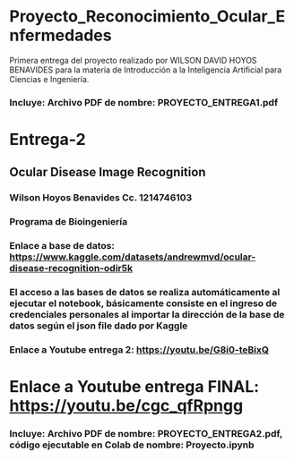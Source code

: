 # Proyecto_Reconocimiento_Ocular_Enfermedades
Primera entrega del proyecto realizado por WILSON DAVID HOYOS BENAVIDES para la materia de Introducción a la Inteligencia Artificial para Ciencias e Ingeniería.
### Incluye: Archivo PDF de nombre: PROYECTO_ENTREGA1.pdf
# Entrega-2
## Ocular Disease Image Recognition
### Wilson Hoyos Benavides Cc. 1214746103
### Programa de Bioingeniería
### Enlace a base de datos: https://www.kaggle.com/datasets/andrewmvd/ocular-disease-recognition-odir5k
### El acceso a las bases de datos se realiza automáticamente al ejecutar el notebook, básicamente consiste en el ingreso de credenciales personales al importar la dirección de la base de datos según el json file dado por Kaggle
### Enlace a Youtube entrega 2: https://youtu.be/G8i0-teBixQ
# Enlace a Youtube entrega FINAL: https://youtu.be/cgc_qfRpngg
### Incluye: Archivo PDF de nombre: PROYECTO_ENTREGA2.pdf, código ejecutable en Colab de nombre: Proyecto.ipynb
